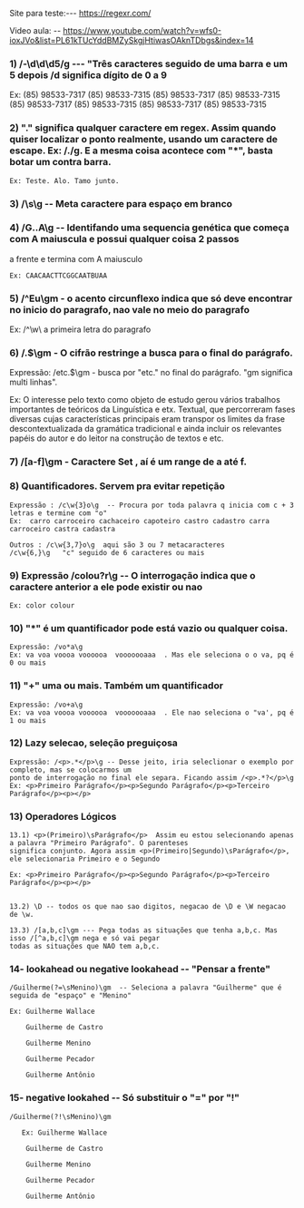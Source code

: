 Site para teste:---  https://regexr.com/

Video aula: -- https://www.youtube.com/watch?v=wfs0-ioxJVo&list=PL61kTUcYddBMZySkgjHtiwasOAknTDbgs&index=14

### 1)  /-\d\d\d5/g     --- "Três caracteres seguido de uma barra e um 5 depois  /d significa dígito de 0 a 9

Ex:
    (85) 98533-7317
    (85) 98533-7315
    (85) 98533-7317
    (85) 98533-7315
    (85) 98533-7317
    (85) 98533-7315
    (85) 98533-7317
    (85) 98533-7315


### 2) "." significa qualquer caractere em regex. Assim quando quiser localizar o ponto realmente, usando um caractere de escape.  Ex: /\./g. E a mesma coisa acontece com "*", basta botar um contra barra.

    Ex: Teste. Alo. Tamo junto.

### 3) /\s\g  -- Meta caractere para espaço em branco

### 4) /G..A\g -- Identifando uma sequencia genética que começa com A maiuscula e possui qualquer coisa 2 passos
a frente e termina com A maiusculo

    Ex: CAACAACTTCGGCAATBUAA

### 5) /^Eu\gm  - o acento circunflexo indica que só deve encontrar no inicio do paragrafo, nao vale no meio do paragrafo

Ex: /^\w\ a primeira letra do paragrafo

### 6) /\.$\gm   -  O cifrão restringe a busca para o final do parágrafo.

Expressão: /etc\.$\gm   - busca por "etc." no final do parágrafo. "gm significa multi linhas".

Ex: O interesse pelo texto como objeto de estudo gerou vários trabalhos importantes 
de teóricos da Linguística e etx. Textual, que percorreram fases diversas cujas características
principais eram transpor os limites da frase descontextualizada da gramática tradicional e ainda 
incluir os relevantes papéis do autor e do leitor na construção de textos e etc.


### 7) /[a-f]\gm  - Caractere Set , aí é um range de a até f.


### 8) Quantificadores. Servem pra evitar repetição
 
    Expressão : /c\w{3}o\g  -- Procura por toda palavra q inicia com c + 3 letras e termine com "o"
    Ex:  carro carroceiro cachaceiro capoteiro castro cadastro carra carroceiro castra cadastra

    Outros : /c\w{3,7}o\g  aqui são 3 ou 7 metacaracteres
    /c\w{6,}\g   "c" seguido de 6 caracteres ou mais

### 9) Expressão  /colou?r\g  -- O interrogação indica que o caractere anterior a ele pode existir ou nao
    Ex: color colour


### 10) "*" é um quantificador pode está vazio ou qualquer coisa. 
    Expressão: /vo*a\g
    Ex: va voa voooa voooooa  vooooooaaa  . Mas ele seleciona o o va, pq é 0 ou mais

### 11) "+" uma ou mais. Também um quantificador
    Expressão: /vo+a\g
    Ex: va voa voooa voooooa  vooooooaaa  . Ele nao seleciona o "va', pq é 1 ou mais


### 12) Lazy selecao, seleção preguiçosa
    Expressão: /<p>.*</p>\g -- Desse jeito, iria seleclionar o exemplo por completo, mas se colocarmos um
    ponto de interrogação no final ele separa. Ficando assim /<p>.*?</p>\g
    Ex: <p>Primeiro Parágrafo</p><p>Segundo Parágrafo</p><p>Terceiro Parágrafo</p><p></p>


### 13) Operadores Lógicos

    13.1) <p>(Primeiro)\sParágrafo</p>  Assim eu estou selecionando apenas a palavra "Primeiro Parágrafo". O parenteses
    significa conjunto. Agora assim <p>(Primeiro|Segundo)\sParágrafo</p>, ele selecionaria Primeiro e o Segundo

    Ex: <p>Primeiro Parágrafo</p><p>Segundo Parágrafo</p><p>Terceiro Parágrafo</p><p></p>


    13.2) \D -- todos os que nao sao digitos, negacao de \D e \W negacao de \w.

    13.3) /[a,b,c]\gm --- Pega todas as situações que tenha a,b,c. Mas isso /[^a,b,c]\gm nega e só vai pegar
    todas as situações que NAO tem a,b,c.


### 14- lookahead ou negative lookahead  -- "Pensar a frente"
    /Guilherme(?=\sMenino)\gm  -- Seleciona a palavra "Guilherme" que é seguida de "espaço" e "Menino"

    Ex: Guilherme Wallace

        Guilherme de Castro

        Guilherme Menino

        Guilherme Pecador

        Guilherme Antônio

### 15- negative lookahed -- Só substituir o "=" por "!"
    /Guilherme(?!\sMenino)\gm

       Ex: Guilherme Wallace

        Guilherme de Castro

        Guilherme Menino

        Guilherme Pecador

        Guilherme Antônio



